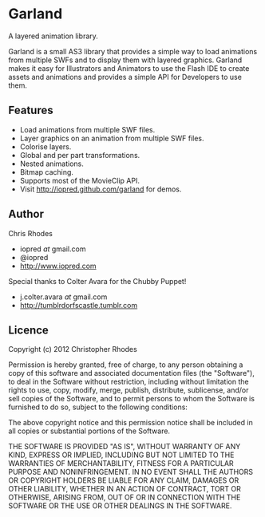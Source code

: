 Garland
=======

A layered animation library.

Garland is a small AS3 library that provides a simple way to load animations from multiple SWFs and to display them with layered graphics. Garland makes it easy for Illustrators and Animators to use the Flash IDE to create assets and animations and provides a simple API for Developers to use them.

Features
--------

- Load animations from multiple SWF files.
- Layer graphics on an animation from multiple SWF files.
- Colorise layers.
- Global and per part transformations.
- Nested animations.
- Bitmap caching.
- Supports most of the MovieClip API.
- Visit http://iopred.github.com/garland for demos.

Author
------

Chris Rhodes

- iopred _at_ gmail.com
- @iopred
- http://www.iopred.com

Special thanks to Colter Avara for the Chubby Puppet!

- j.colter.avara _at_ gmail.com
- http://tumblrdorfscastle.tumblr.com

Licence
-------

Copyright (c) 2012 Christopher Rhodes

Permission is hereby granted, free of charge, to any person obtaining a copy of this software and associated documentation files (the "Software"), to deal in the Software without restriction, including without limitation the rights to use, copy, modify, merge, publish, distribute, sublicense, and/or sell copies of the Software, and to permit persons to whom the Software is furnished to do so, subject to the following conditions:

The above copyright notice and this permission notice shall be included in all copies or substantial portions of the Software.

THE SOFTWARE IS PROVIDED "AS IS", WITHOUT WARRANTY OF ANY KIND, EXPRESS OR IMPLIED, INCLUDING BUT NOT LIMITED TO THE WARRANTIES OF MERCHANTABILITY, FITNESS FOR A PARTICULAR PURPOSE AND NONINFRINGEMENT. IN NO EVENT SHALL THE AUTHORS OR COPYRIGHT HOLDERS BE LIABLE FOR ANY CLAIM, DAMAGES OR OTHER LIABILITY, WHETHER IN AN ACTION OF CONTRACT, TORT OR OTHERWISE, ARISING FROM, OUT OF OR IN CONNECTION WITH THE SOFTWARE OR THE USE OR OTHER DEALINGS IN THE SOFTWARE.
